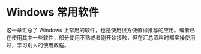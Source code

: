# Windows 常用软件

这一章汇总了 Windows 上常用的软件，也是使用很方便值得推荐的应用。编者已在使用其中一些软件，部分使用不熟或者刚开始接触，但在汇总资料时都实操使用过，学习别人的使用教程。
